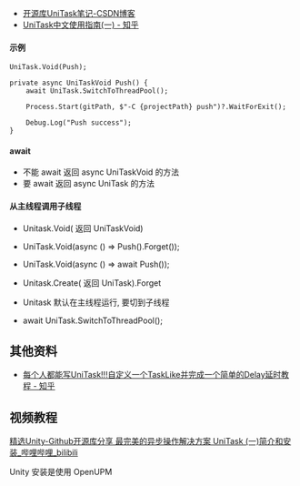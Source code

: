 - [开源库UniTask笔记-CSDN博客](https://blog.csdn.net/sinat_34014668/article/details/127602629)
- [UniTask中文使用指南(一) - 知乎](https://zhuanlan.zhihu.com/p/572670728)

#### 示例

```
UniTask.Void(Push);

private async UniTaskVoid Push() {  
    await UniTask.SwitchToThreadPool();  

    Process.Start(gitPath, $"-C {projectPath} push")?.WaitForExit();  
  
    Debug.Log("Push success");  
}
```

#### await

- 不能  await  返回 async UniTaskVoid 的方法
- 要 await 返回 async UniTask 的方法

#### 从主线程调用子线程

- Unitask.Void( 返回 UniTaskVoid)
- UniTask.Void(async () => Push().Forget());
- UniTask.Void(async () => await Push());

- Unitask.Create( 返回 UniTask).Forget

- Unitask 默认在主线程运行, 要切到子线程

- await UniTask.SwitchToThreadPool(); 

## 其他资料

- [每个人都能写UniTask!!!自定义一个TaskLike并完成一个简单的Delay延时教程 - 知乎](https://zhuanlan.zhihu.com/p/12674069664)


## 视频教程

[精选Unity-Github开源库分享 最完美的异步操作解决方案 UniTask (一)简介和安装_哔哩哔哩_bilibili](https://www.bilibili.com/video/BV1NG411s7hN?spm_id_from=333.788.videopod.sections&vd_source=ebf06d572d5366b5ef7bc5032fefb08d)

Unity 安装是使用 OpenUPM
